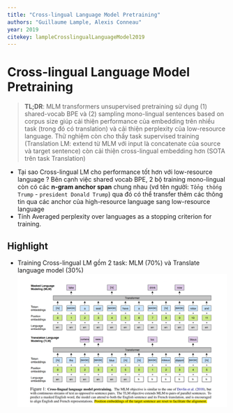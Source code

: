 ```yaml
---
title: "Cross-lingual Language Model Pretraining"
authors: "Guillaume Lample, Alexis Conneau"
year: 2019
citekey: lampleCrosslingualLanguageModel2019
---
```


# Cross-lingual Language Model Pretraining
> **TL;DR**:  MLM transformers unsupervised pretraining sử dụng (1) shared-vocab BPE và (2) sampling mono-lingual sentences based on corpus size giúp cải thiện performance của embedding trên nhiều task (trong đó có translation) và cải thiện perplexity của low-resource language. Thử nghiệm còn cho thấy task supervised training (Translation LM: extend từ MLM với input là concatenate của source và target sentence) còn cải thiện cross-lingual embedding hơn (SOTA trên task Translation)

- Tại sao Cross-lingual LM cho performance tốt hơn với low-resource language ? Bên cạnh việc shared vocab BPE, 2 bộ training mono-lingual còn có các **n-gram anchor span** chung nhau (vd tên người: `Tổng thống Trump` - `president Donald Trump`) qua đó có thể transfer thêm các thông tin qua các anchor của high-resource language sang low-resource language
- Tính Averaged perplexity over languages as a stopping criterion for training. 

## Highlight
- Training Cross-lingual LM gồm 2 task: MLM (70%) và Translate language model (30%) ![](./static/images/2021-05-12-16-03-18.png)
